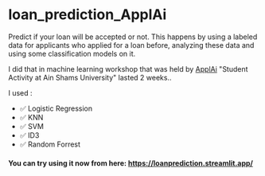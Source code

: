 # loan_prediction_ApplAi
Predict if your loan will be accepted or not. This happens by using a labeled data for applicants who applied for a loan before, analyzing these data and using some classification models on it.<br>

I did that in machine learning workshop that was held by [ApplAi](https://github.com/ApplAi2023) "Student Activity at Ain Shams University" lasted 2 weeks..<br>

I used :
- ✅ Logistic Regression
- ✅ KNN
- ✅ SVM
- ✅ ID3
- ✅ Random Forrest

#### You can try using it now from here: https://loanprediction.streamlit.app/
